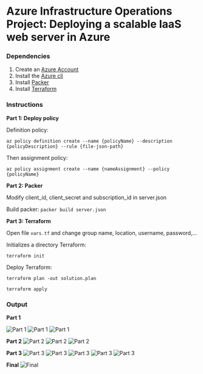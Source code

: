 # Azure Infrastructure Operations Project: Deploying a scalable IaaS web server in Azure

### Dependencies
1. Create an [Azure Account](https://portal.azure.com) 
2. Install the [Azure cli](https://docs.microsoft.com/en-us/cli/azure/install-azure-cli?view=azure-cli-latest)
3. Install [Packer](https://www.packer.io/downloads)
4. Install [Terraform](https://www.terraform.io/downloads.html)

### Instructions
**Part 1: Deploy policy**

Definition policy:

`az policy definition create --name {policyName} --description {policyDescription} --rule {file-json-path}`

Then assignment policy:

`az policy assignment create --name {nameAssignment} --policy {policyName}`

**Part 2: Packer**

Modify client_id, client_secret and subscription_id in server.json

Build packer: `packer build server.json`

**Part 3: Terraform**

Open file `vars.tf` and change group name, location, username, password,...

Initializes a directory Terraform:

`terraform init`

Deploy Terraform:

`terraform plan -out solution.plan`

`terraform apply`

### Output

**Part 1**

![Part 1](https://github.com/tuan149/Azure_DevOp_Session1/blob/master/Screen/1.%20az%20policy%20definition.png?raw=true)
![Part 1](https://github.com/tuan149/Azure_DevOp_Session1/blob/master/Screen/2.%20az%20policy%20assignment%20create.png?raw=true)
![Part 1](https://github.com/tuan149/Azure_DevOp_Session1/blob/master/Screen/3.%20az%20policy%20assignment%20list.png?raw=true)

**Part 2**
![Part 2](https://github.com/tuan149/Azure_DevOp_Session1/blob/master/Screen/4.%20packer%20build_1.png?raw=true)
![Part 2](https://github.com/tuan149/Azure_DevOp_Session1/blob/master/Screen/4.%20packer%20build_2.png?raw=true)
![Part 2](https://github.com/tuan149/Azure_DevOp_Session1/blob/master/Screen/5.%20myPackerImage.png?raw=true)

**Part 3**
![Part 3](https://github.com/tuan149/Azure_DevOp_Session1/blob/master/Screen/6.%20terraform%20init.png?raw=true)
![Part 3](https://github.com/tuan149/Azure_DevOp_Session1/blob/master/Screen/7.%20terraform%20plan_1.png?raw=true)
![Part 3](https://github.com/tuan149/Azure_DevOp_Session1/blob/master/Screen/7.%20terraform%20plan_2.png?raw=true)
![Part 3](https://github.com/tuan149/Azure_DevOp_Session1/blob/master/Screen/8.%20terraform%20apply_1.png?raw=true)
![Part 3](https://github.com/tuan149/Azure_DevOp_Session1/blob/master/Screen/8.%20terraform%20apply_2.png?raw=true)

**Final**
![Final](https://github.com/tuan149/Azure_DevOp_Session1/blob/master/Screen/9.%20final.png?raw=true)
